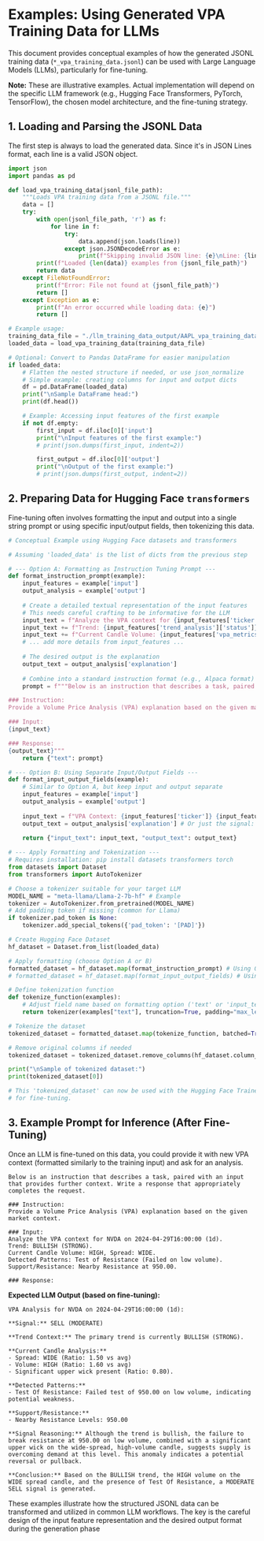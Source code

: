 # Examples: Using Generated VPA Training Data for LLMs

This document provides conceptual examples of how the generated JSONL training data (`*_vpa_training_data.jsonl`) can be used with Large Language Models (LLMs), particularly for fine-tuning.

**Note:** These are illustrative examples. Actual implementation will depend on the specific LLM framework (e.g., Hugging Face Transformers, PyTorch, TensorFlow), the chosen model architecture, and the fine-tuning strategy.

## 1. Loading and Parsing the JSONL Data

The first step is always to load the generated data. Since it's in JSON Lines format, each line is a valid JSON object.

```python
import json
import pandas as pd

def load_vpa_training_data(jsonl_file_path):
    """Loads VPA training data from a JSONL file."""
    data = []
    try:
        with open(jsonl_file_path, 'r') as f:
            for line in f:
                try:
                    data.append(json.loads(line))
                except json.JSONDecodeError as e:
                    print(f"Skipping invalid JSON line: {e}\nLine: {line.strip()}")
        print(f"Loaded {len(data)} examples from {jsonl_file_path}")
        return data
    except FileNotFoundError:
        print(f"Error: File not found at {jsonl_file_path}")
        return []
    except Exception as e:
        print(f"An error occurred while loading data: {e}")
        return []

# Example usage:
training_data_file = "./llm_training_data_output/AAPL_vpa_training_data.jsonl" # Path to your generated file
loaded_data = load_vpa_training_data(training_data_file)

# Optional: Convert to Pandas DataFrame for easier manipulation
if loaded_data:
    # Flatten the nested structure if needed, or use json_normalize
    # Simple example: creating columns for input and output dicts
    df = pd.DataFrame(loaded_data)
    print("\nSample DataFrame head:")
    print(df.head())

    # Example: Accessing input features of the first example
    if not df.empty:
        first_input = df.iloc[0]['input']
        print("\nInput features of the first example:")
        # print(json.dumps(first_input, indent=2))

        first_output = df.iloc[0]['output']
        print("\nOutput of the first example:")
        # print(json.dumps(first_output, indent=2))
```

## 2. Preparing Data for Hugging Face `transformers`

Fine-tuning often involves formatting the input and output into a single string prompt or using specific input/output fields, then tokenizing this data.

```python
# Conceptual Example using Hugging Face datasets and transformers

# Assuming 'loaded_data' is the list of dicts from the previous step

# --- Option A: Formatting as Instruction Tuning Prompt --- 
def format_instruction_prompt(example):
    input_features = example['input']
    output_analysis = example['output']
    
    # Create a detailed textual representation of the input features
    # This needs careful crafting to be informative for the LLM
    input_text = f"Analyze the VPA context for {input_features['ticker']} on {input_features['timestamp']} ({input_features['primary_timeframe']}).\n"
    input_text += f"Trend: {input_features['trend_analysis']['status']} ({input_features['trend_analysis']['strength']}).\n"
    input_text += f"Current Candle Volume: {input_features['vpa_metrics']['volume_class']}, Spread: {input_features['vpa_metrics']['candle_class']}.\n"
    # ... add more details from input_features ...
    
    # The desired output is the explanation
    output_text = output_analysis['explanation']
    
    # Combine into a standard instruction format (e.g., Alpaca format)
    prompt = f"""Below is an instruction that describes a task, paired with an input that provides further context. Write a response that appropriately completes the request.

### Instruction:
Provide a Volume Price Analysis (VPA) explanation based on the given market context.

### Input:
{input_text}

### Response:
{output_text}"""
    return {"text": prompt}

# --- Option B: Using Separate Input/Output Fields --- 
def format_input_output_fields(example):
    # Similar to Option A, but keep input and output separate
    input_features = example['input']
    output_analysis = example['output']
    
    input_text = f"VPA Context: {input_features['ticker']} {input_features['timestamp']} ... [details] ..."
    output_text = output_analysis['explanation'] # Or just the signal: f"{output_analysis['signal']['type']} ({output_analysis['signal']['strength']})"
    
    return {"input_text": input_text, "output_text": output_text}

# --- Apply Formatting and Tokenization --- 
# Requires installation: pip install datasets transformers torch
from datasets import Dataset
from transformers import AutoTokenizer

# Choose a tokenizer suitable for your target LLM
MODEL_NAME = "meta-llama/Llama-2-7b-hf" # Example
tokenizer = AutoTokenizer.from_pretrained(MODEL_NAME)
# Add padding token if missing (common for Llama)
if tokenizer.pad_token is None:
    tokenizer.add_special_tokens({'pad_token': '[PAD]'}) 

# Create Hugging Face Dataset
hf_dataset = Dataset.from_list(loaded_data)

# Apply formatting (choose Option A or B)
formatted_dataset = hf_dataset.map(format_instruction_prompt) # Using Option A
# formatted_dataset = hf_dataset.map(format_input_output_fields) # Using Option B

# Define tokenization function
def tokenize_function(examples):
    # Adjust field name based on formatting option ('text' or 'input_text'/'output_text')
    return tokenizer(examples["text"], truncation=True, padding="max_length", max_length=512) # Adjust max_length

# Tokenize the dataset
tokenized_dataset = formatted_dataset.map(tokenize_function, batched=True)

# Remove original columns if needed
tokenized_dataset = tokenized_dataset.remove_columns(hf_dataset.column_names)

print("\nSample of tokenized dataset:")
print(tokenized_dataset[0])

# This 'tokenized_dataset' can now be used with the Hugging Face Trainer API
# for fine-tuning.
```

## 3. Example Prompt for Inference (After Fine-Tuning)

Once an LLM is fine-tuned on this data, you could provide it with new VPA context (formatted similarly to the training input) and ask for an analysis.

```text
Below is an instruction that describes a task, paired with an input that provides further context. Write a response that appropriately completes the request.

### Instruction:
Provide a Volume Price Analysis (VPA) explanation based on the given market context.

### Input:
Analyze the VPA context for NVDA on 2024-04-29T16:00:00 (1d).
Trend: BULLISH (STRONG).
Current Candle Volume: HIGH, Spread: WIDE.
Detected Patterns: Test of Resistance (Failed on low volume).
Support/Resistance: Nearby Resistance at 950.00.

### Response:
```

**Expected LLM Output (based on fine-tuning):**

```text
VPA Analysis for NVDA on 2024-04-29T16:00:00 (1d):

**Signal:** SELL (MODERATE)

**Trend Context:** The primary trend is currently BULLISH (STRONG). 

**Current Candle Analysis:**
- Spread: WIDE (Ratio: 1.50 vs avg)
- Volume: HIGH (Ratio: 1.60 vs avg)
- Significant upper wick present (Ratio: 0.80).

**Detected Patterns:**
- Test Of Resistance: Failed test of 950.00 on low volume, indicating potential weakness.

**Support/Resistance:**
- Nearby Resistance Levels: 950.00

**Signal Reasoning:** Although the trend is bullish, the failure to break resistance at 950.00 on low volume, combined with a significant upper wick on the wide-spread, high-volume candle, suggests supply is overcoming demand at this level. This anomaly indicates a potential reversal or pullback.

**Conclusion:** Based on the BULLISH trend, the HIGH volume on the WIDE spread candle, and the presence of Test Of Resistance, a MODERATE SELL signal is generated.
```

These examples illustrate how the structured JSONL data can be transformed and utilized in common LLM workflows. The key is the careful design of the input feature representation and the desired output format during the generation phase
